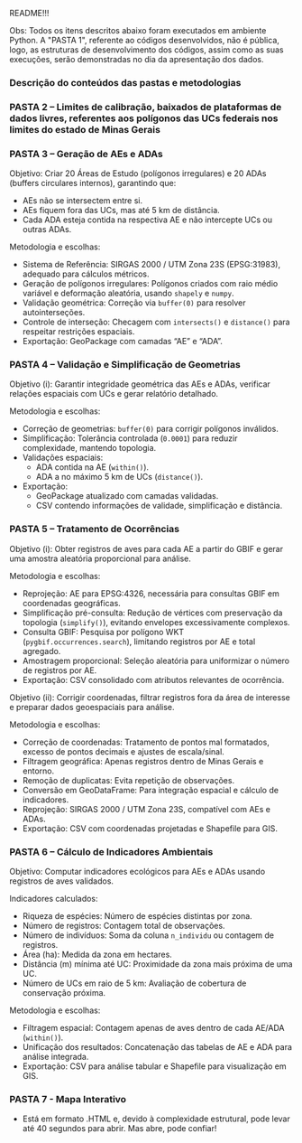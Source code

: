 README!!!

Obs: Todos os itens descritos abaixo foram executados em ambiente Python. A "PASTA 1", referente ao códigos desenvolvidos, não é pública, logo, as estruturas de desenvolvimento dos códigos, assim como as suas execuções, serão demonstradas no dia da apresentação dos dados.

### Descrição do conteúdos das pastas e metodologias

### PASTA 2 – Limites de calibração, baixados de plataformas de dados livres, referentes aos polígonos das UCs federais nos limites do estado de Minas Gerais

### PASTA 3 – Geração de AEs e ADAs

Objetivo: Criar 20 Áreas de Estudo (polígonos irregulares) e 20 ADAs (buffers circulares internos), garantindo que:  

- AEs não se intersectem entre si.  
- AEs fiquem fora das UCs, mas até 5 km de distância.  
- Cada ADA esteja contida na respectiva AE e não intercepte UCs ou outras ADAs.  

Metodologia e escolhas: 

- Sistema de Referência: SIRGAS 2000 / UTM Zona 23S (EPSG:31983), adequado para cálculos métricos.  
- Geração de polígonos irregulares: Polígonos criados com raio médio variável e deformação aleatória, usando `shapely` e `numpy`.  
- Validação geométrica: Correção via `buffer(0)` para resolver autointerseções.  
- Controle de interseção: Checagem com `intersects()` e `distance()` para respeitar restrições espaciais.  
- Exportação: GeoPackage com camadas “AE” e “ADA”.  

### PASTA 4 – Validação e Simplificação de Geometrias

Objetivo (i): Garantir integridade geométrica das AEs e ADAs, verificar relações espaciais com UCs e gerar relatório detalhado.  

Metodologia e escolhas:  

- Correção de geometrias: `buffer(0)` para corrigir polígonos inválidos.  
- Simplificação: Tolerância controlada (`0.0001`) para reduzir complexidade, mantendo topologia.  
- Validações espaciais:  
  - ADA contida na AE (`within()`).  
  - ADA a no máximo 5 km de UCs (`distance()`).  
- Exportação:  
  - GeoPackage atualizado com camadas validadas.  
  - CSV contendo informações de validade, simplificação e distância.  

### PASTA 5 – Tratamento de Ocorrências

Objetivo (i): Obter registros de aves para cada AE a partir do GBIF e gerar uma amostra aleatória proporcional para análise.  

Metodologia e escolhas:  

- Reprojeção: AE para EPSG:4326, necessária para consultas GBIF em coordenadas geográficas.  
- Simplificação pré-consulta: Redução de vértices com preservação da topologia (`simplify()`), evitando envelopes excessivamente complexos.  
- Consulta GBIF: Pesquisa por polígono WKT (`pygbif.occurrences.search`), limitando registros por AE e total agregado.  
- Amostragem proporcional: Seleção aleatória para uniformizar o número de registros por AE.  
- Exportação: CSV consolidado com atributos relevantes de ocorrência.  

Objetivo (ii): Corrigir coordenadas, filtrar registros fora da área de interesse e preparar dados geoespaciais para análise.  

Metodologia e escolhas: 

- Correção de coordenadas: Tratamento de pontos mal formatados, excesso de pontos decimais e ajustes de escala/sinal.  
- Filtragem geográfica: Apenas registros dentro de Minas Gerais e entorno.  
- Remoção de duplicatas: Evita repetição de observações.  
- Conversão em GeoDataFrame: Para integração espacial e cálculo de indicadores.  
- Reprojeção: SIRGAS 2000 / UTM Zona 23S, compatível com AEs e ADAs.  
- Exportação: CSV com coordenadas projetadas e Shapefile para GIS.  

### PASTA 6 – Cálculo de Indicadores Ambientais

Objetivo: Computar indicadores ecológicos para AEs e ADAs usando registros de aves validados.  

Indicadores calculados:  

- Riqueza de espécies: Número de espécies distintas por zona.  
- Número de registros: Contagem total de observações.  
- Número de indivíduos: Soma da coluna `n_individu` ou contagem de registros.  
- Área (ha): Medida da zona em hectares.  
- Distância (m) mínima até UC: Proximidade da zona mais próxima de uma UC.  
- Número de UCs em raio de 5 km: Avaliação de cobertura de conservação próxima.  

Metodologia e escolhas:  

- Filtragem espacial: Contagem apenas de aves dentro de cada AE/ADA (`within()`).  
- Unificação dos resultados: Concatenação das tabelas de AE e ADA para análise integrada.  
- Exportação: CSV para análise tabular e Shapefile para visualização em GIS.

### PASTA 7 - Mapa Interativo
- Está em formato .HTML e, devido à complexidade estrutural, pode levar até 40 segundos para abrir. Mas abre, pode confiar!
